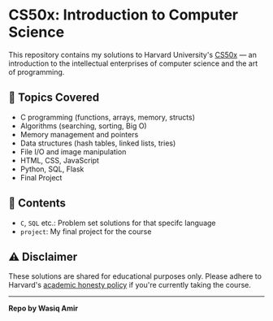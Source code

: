 # CS50x: Introduction to Computer Science

This repository contains my solutions to Harvard University's [CS50x](https://cs50.harvard.edu/x/) — an introduction to the intellectual enterprises of computer science and the art of programming.

## 🧠 Topics Covered
- C programming (functions, arrays, memory, structs)
- Algorithms (searching, sorting, Big O)
- Memory management and pointers
- Data structures (hash tables, linked lists, tries)
- File I/O and image manipulation
- HTML, CSS, JavaScript
- Python, SQL, Flask
- Final Project

## 📁 Contents
- `C`, `SQL` etc.: Problem set solutions for that specifc language
- `project`: My final project for the course

## ⚠️ Disclaimer
These solutions are shared for educational purposes only. Please adhere to Harvard's [academic honesty policy](https://cs50.harvard.edu/x/honesty/) if you're currently taking the course.

---

**Repo by Wasiq Amir**

